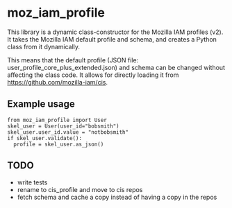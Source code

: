 # moz_iam_profile

This library is a dynamic class-constructor for the Mozilla IAM profiles (v2).
It takes the Mozilla IAM default profile and schema, and creates a Python class from it dynamically.

This means that the default profile (JSON file: user_profile_core_plus_extended.json) and schema can be changed without
affecting the class code. It allows for directly loading it from https://github.com/mozilla-iam/cis.

## Example usage

```
from moz_iam_profile import User
skel_user = User(user_id="bobsmith")
skel_user.user_id.value = "notbobsmith"
if skel_user.validate():
  profile = skel_user.as_json()
```

## TODO
- write tests
- rename to cis_profile and move to cis repos
- fetch schema and cache a copy instead of having a copy in the repos

